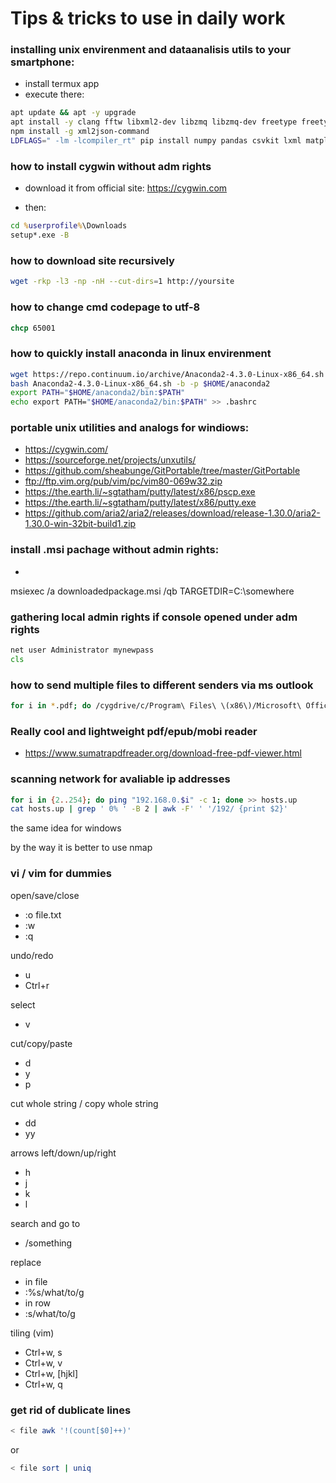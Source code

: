 # Tips & tricks to use in daily work

### installing unix envirenment and dataanalisis utils to your smartphone:

- install termux app
- execute there:
```bash
apt update && apt -y upgrade
apt install -y clang fftw libxml2-dev libzmq libzmq-dev freetype freetype-dev libxslt-dev libpng libpng-dev openssh python python-dev aria2 nodejs git gawk jq tmux fish man perl python2 rsync pkg-config
npm install -g xml2json-command
LDFLAGS=" -lm -lcompiler_rt" pip install numpy pandas csvkit lxml matplotlib jupyter
```

### how to install cygwin without adm rights

- download it from official site: https://cygwin.com

- then:

```cmd
cd %userprofile%\Downloads
setup*.exe -B
```
### how to download site recursively

```bash
wget -rkp -l3 -np -nH --cut-dirs=1 http://yoursite
```

### how to change cmd codepage to utf-8

```cmd
chcp 65001
```

### how to quickly install anaconda in linux envirenment

```bash
wget https://repo.continuum.io/archive/Anaconda2-4.3.0-Linux-x86_64.sh
bash Anaconda2-4.3.0-Linux-x86_64.sh -b -p $HOME/anaconda2
export PATH="$HOME/anaconda2/bin:$PATH"
echo export PATH="$HOME/anaconda2/bin:$PATH" >> .bashrc
```


### portable unix utilities and analogs for windiows:

- https://cygwin.com/
- https://sourceforge.net/projects/unxutils/
- https://github.com/sheabunge/GitPortable/tree/master/GitPortable
- ftp://ftp.vim.org/pub/vim/pc/vim80-069w32.zip
- https://the.earth.li/~sgtatham/putty/latest/x86/pscp.exe
- https://the.earth.li/~sgtatham/putty/latest/x86/putty.exe
- https://github.com/aria2/aria2/releases/download/release-1.30.0/aria2-1.30.0-win-32bit-build1.zip

### install .msi pachage without admin rights:

- 
msiexec /a downloadedpackage.msi /qb TARGETDIR=C:\somewhere

### gathering local admin rights if console opened under adm rights

```cmd
net user Administrator mynewpass
cls
```

### how to send multiple files to different senders via ms outlook

```bash
for i in *.pdf; do /cygdrive/c/Program\ Files\ \(x86\)/Microsoft\ Office/Office16/OUTLOOK.EXE /c ipm.note /a $i /m $(some-kind-of-function-to-parce-filename-to-email-address)
```

### Really cool and lightweight pdf/epub/mobi reader

- https://www.sumatrapdfreader.org/download-free-pdf-viewer.html

### scanning network for avaliable ip addresses

```bash
for i in {2..254}; do ping "192.168.0.$i" -c 1; done >> hosts.up
cat hosts.up | grep ' 0% ' -B 2 | awk -F' ' '/192/ {print $2}'
```

the same idea for windows

by the way it is better to use nmap

### vi / vim for dummies

open/save/close

- :o file.txt
- :w
- :q

undo/redo

- u
- Ctrl+r

select

- v

cut/copy/paste

- d
- y
- p

cut whole string / copy whole string

- dd
- yy

arrows left/down/up/right

- h
- j
- k
- l

search and go to

- /something

replace

- in file
- :%s/what/to/g
- in row
- :s/what/to/g

tiling (vim)

- Ctrl+w, s
- Ctrl+w, v
- Ctrl+w, [hjkl]
- Ctrl+w, q

### get rid of dublicate lines

```bash
< file awk '!(count[$0]++)'
```
or
```bash
< file sort | uniq
```

